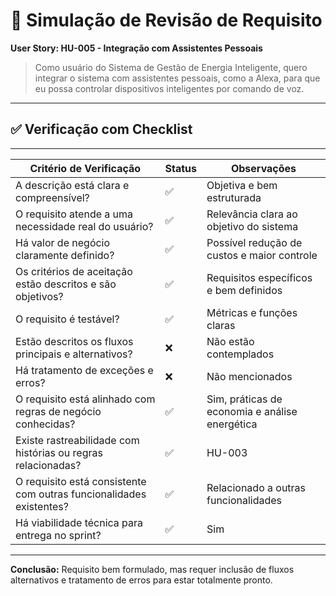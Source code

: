 # 🧪 Simulação de Revisão de Requisito

**User Story: HU-005 - Integração com Assistentes Pessoais**

> Como usuário do Sistema de Gestão de Energia Inteligente, quero integrar o sistema com assistentes pessoais, como a Alexa, para que eu possa controlar dispositivos inteligentes por comando de voz.

---

## ✅ Verificação com Checklist
---------------------------------------------------------------------------------------------------------------------------------
| Critério de Verificação                                              | Status | Observações                                    |
|----------------------------------------------------------------------|--------|------------------------------------------------|
| A descrição está clara e compreensível?                              | ✅     | Objetiva e bem estruturada                     |
| O requisito atende a uma necessidade real do usuário?                | ✅     | Relevância clara ao objetivo do sistema        |
| Há valor de negócio claramente definido?                             | ✅     | Possível redução de custos e maior controle    |
| Os critérios de aceitação estão descritos e são objetivos?           | ✅     | Requisitos específicos e bem definidos         |
| O requisito é testável?                                              | ✅     | Métricas e funções claras                      |
| Estão descritos os fluxos principais e alternativos?                 | ❌     | Não estão contemplados                         |
| Há tratamento de exceções e erros?                                   | ❌     | Não mencionados                                |
| O requisito está alinhado com regras de negócio conhecidas?          | ✅     | Sim, práticas de economia e análise energética |
| Existe rastreabilidade com histórias ou regras relacionadas?         | ✅     | HU-003                     |
| O requisito está consistente com outras funcionalidades existentes?  | ✅     | Relacionado a outras funcionalidades           |
| Há viabilidade técnica para entrega no sprint?                       | ✅     | Sim                                            |
----------------------------------------------------------------------------------------------------------------------------------

**Conclusão:** Requisito bem formulado, mas requer inclusão de fluxos alternativos e tratamento de erros para estar totalmente pronto.
